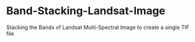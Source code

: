 # Band-Stacking-Landsat-Image
Stacking the Bands of Landsat Multi-Spectral Image to create a single TIF file
